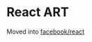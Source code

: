 # React ART

Moved into [facebook/react](https://github.com/facebook/react/tree/master/packages/react-art)

